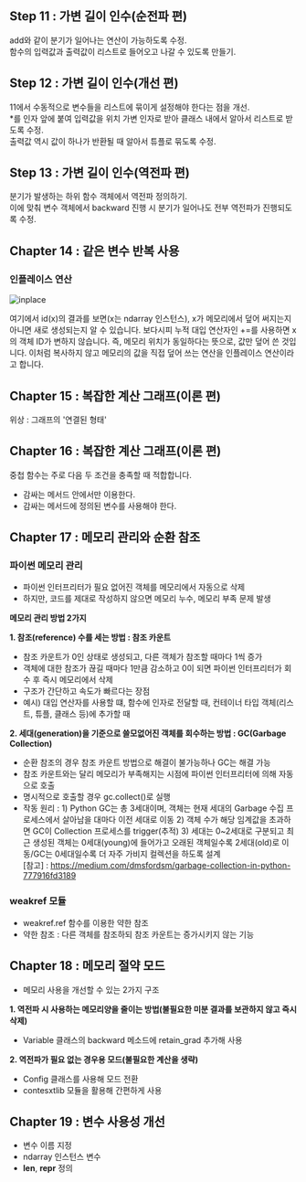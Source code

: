 ## Step 11 : 가변 길이 인수(순전파 편)

add와 같이 분기가 일어나는 연산이 가능하도록 수정.  
함수의 입력값과 출력값이 리스트로 들어오고 나갈 수 있도록 만들기.

## Step 12 : 가변 길이 인수(개선 편)

11에서 수동적으로 변수들을 리스트에 묶이게 설정해야 한다는 점을 개선.  
*를 인자 앞에 붙여 입력값을 위치 가변 인자로 받아 클래스 내에서 알아서 리스트로 받도록 수정.  
출력값 역시 값이 하나가 반환될 때 알아서 튜플로 묶도록 수정.

## Step 13 : 가변 길이 인수(역전파 편)

분기가 발생하는 하위 함수 객체에서 역전파 정의하기.  
이에 맞춰 변수 객체에서 backward 진행 시 분기가 일어나도 전부 역전파가 진행되도록 수정.

## Chapter 14 : 같은 변수 반복 사용

### 인플레이스 연산

![inplace](./src/inplace.png)

여기에서 id(x)의 결과를 보면(x는 ndarray 인스턴스), x가 메모리에서 덮어 써지는지 아니면 새로 생성되는지 알 수 있습니다. 보다시피 누적 대입 연산자인 +=를 사용하면 x의 객체 ID가 변하지 않습니다. 즉, 메모리 위치가 동일하다는 뜻으로, 값만 덮어 쓴 것입니다. 이처럼 복사하지 않고 메모리의 값을 직접 덮어 쓰는 연산을 인플레이스 연산이라고 합니다.

## Chapter 15 : 복잡한 계산 그래프(이론 편)

위상 : 그래프의 '연결된 형태'

## Chapter 16 : 복잡한 계산 그래프(이론 편)

중첩 함수는 주로 다음 두 조건을 충족할 때 적합합니다.
- 감싸는 메서드 안에서만 이용한다.
- 감싸는 메서드에 정의된 변수를 사용해야 한다.

## Chapter 17 : 메모리 관리와 순환 참조

### 파이썬 메모리 관리
- 파이썬 인터프리터가 필요 없어진 객체를 메모리에서 자동으로 삭제
- 하지만, 코드를 제대로 작성하지 않으면 메모리 누수, 메모리 부족 문제 발생  

**메모리 관리 방법 2가지**  

**1. 참조(reference) 수를 세는 방법 : 참조 카운트**
- 참조 카운트가 0인 상태로 생성되고, 다른 객체가 참조할 때마다 1씩 증가
- 객체에 대한 참조가 끊길 때마다 1만큼 감소하고 0이 되면 파이썬 인터프리터가 회수 후 즉시 메모리에서 삭제
- 구조가 간단하고 속도가 빠르다는 장점
- 예시) 대입 연산자를 사용할 떄, 함수에 인자로 전달할 때, 컨테이너 타입 객체(리스트, 튜플, 클래스 등)에 추가할 때

**2. 세대(generation)을 기준으로 쓸모없어진 객체를 회수하는 방법 : GC(Garbage Collection)**
- 순환 참조의 경우 참조 카운트 방법으로 해결이 불가능하나 GC는 해결 가능
- 참조 카운트와는 달리 메모리가 부족해지는 시점에 파이썬 인터프리터에 의해 자동으로 호출
- 명시적으로 호출할 경우 gc.collect()로 실행
- 작동 원리 : 1) Python GC는 총 3세대이며, 객체는 현재 세대의 Garbage 수집 프로세스에서 살아남을 대마다 이전 세대로 이동 2) 객체 수가 해당 임계값을 초과하면 GC이 Collection 프로세스를 trigger(추적) 3) 세대는 0~2세대로 구분되고 최근 생성된 객체는 0세대(young)에 들어가고 오래된 객체일수록 2세대(old)로 이동/GC는 0세대일수록 더 자주 가비지 컬렉션을 하도록 설계  
[참고] : https://medium.com/dmsfordsm/garbage-collection-in-python-777916fd3189

### weakref 모듈
- weakref.ref 함수를 이용한 약한 참조
- 약한 참조 : 다른 객체를 참조하되 참조 카운트는 증가시키지 않는 기능

## Chapter 18 : 메모리 절약 모드
- 메모리 사용을 개선할 수 있는 2가지 구조  

**1. 역전파 시 사용하는 메모리양을 줄이는 방법(불필요한 미분 결과를 보관하지 않고 즉시 삭제)**
- Variable 클래스의 backward 메소드에 retain_grad 추가해 사용  

**2. 역전파가 필요 없는 경우용 모드(불필요한 계산을 생략)**
- Config 클래스를 사용해 모드 전환
- contesxtlib 모듈을 활용해 간편하게 사용

## Chapter 19 : 변수 사용성 개선
- 변수 이름 지정
- ndarray 인스턴스 변수
- __len__, __repr__ 정의
